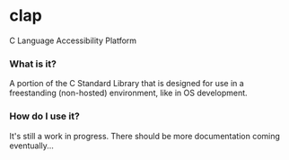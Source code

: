 # clap
C Language Accessibility Platform

### What is it?

A portion of the C Standard Library that is designed for use in a freestanding (non-hosted) environment, like in OS development.

### How do I use it?

It's still a work in progress. There should be more documentation coming eventually...
